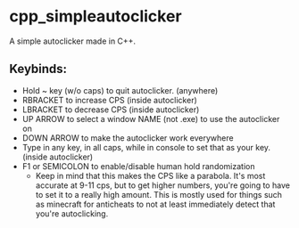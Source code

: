 # cpp_simpleautoclicker

A simple autoclicker made in C++.

## Keybinds:
- Hold ~ key (w/o caps) to quit autoclicker. (anywhere)
- RBRACKET to increase CPS (inside autoclicker)
- LBRACKET to decrease CPS (inside autoclicker)
- UP ARROW to select a window NAME (not .exe) to use the autoclicker on
- DOWN ARROW to make the autoclicker work everywhere
- Type in any key, in all caps, while in console to set that as your key. (inside autoclicker)
- F1 or SEMICOLON to enable/disable human hold randomization
  - Keep in mind that this makes the CPS like a parabola. It's most accurate at 9-11 cps, but to get higher numbers, you're going to have to set it to a really high amount. This is mostly used for things such as minecraft for anticheats to not at least immediately detect that you're autoclicking.
